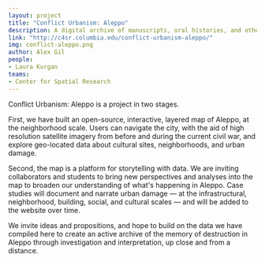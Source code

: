 ```yaml
---
layout: project
title: "Conflict Urbanism: Aleppo"
description: A digital archive of manuscripts, oral histories, and other materials related to the history of schooling and learning in Harlem.
link: "http://c4sr.columbia.edu/conflict-urbanism-aleppo/"
img: conflict-aleppo.png
author: Alex Gil
people:
- Laura Kurgan
teams:
- Center for Spatial Research
---
```


Conflict Urbanism: Aleppo is a project in two stages.

First, we have built an open-source, interactive, layered map of Aleppo, at the neighborhood scale. Users can navigate the city, with the aid of high resolution satellite imagery from before and during the current civil war, and explore geo-located data about cultural sites, neighborhoods, and urban damage.

Second, the map is a platform for storytelling with data. We are inviting collaborators and students to bring new perspectives and analyses into the map to broaden our understanding of what's happening in Aleppo. Case studies will document and narrate urban damage — at the infrastructural, neighborhood, building, social, and cultural scales — and will be added to the website over time.

We invite ideas and propositions, and hope to build on the data we have compiled here to create an active archive of the memory of destruction in Aleppo through investigation and interpretation, up close and from a distance.